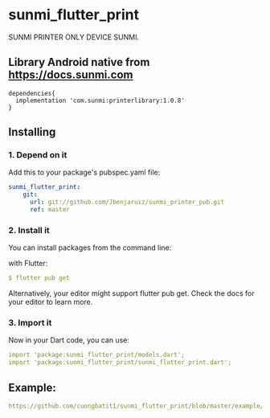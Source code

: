 # sunmi_flutter_print

SUNMI PRINTER ONLY DEVICE SUNMI.

## Library Android native from https://docs.sunmi.com
    
    dependencies{
      implementation 'com.sunmi:printerlibrary:1.0.8'
    }


## Installing

### 1. Depend on it

Add this to your package's pubspec.yaml file:

```yaml
sunmi_flutter_print: 
    git:
      url: git://github.com/Jbenjaruiz/sunmi_printer_pub.git
      ref: master
```
### 2. Install it

You can install packages from the command line:

with Flutter:

```yaml
$ flutter pub get
```
Alternatively, your editor might support flutter pub get. Check the docs for your editor to learn more.

### 3. Import it

Now in your Dart code, you can use:

```yaml
import 'package:sunmi_flutter_print/models.dart';
import 'package:sunmi_flutter_print/sunmi_flutter_print.dart';
```
## Example:

```yaml
https://github.com/cuongbatit1/sunmi_flutter_print/blob/master/example/lib/main.dart
```
